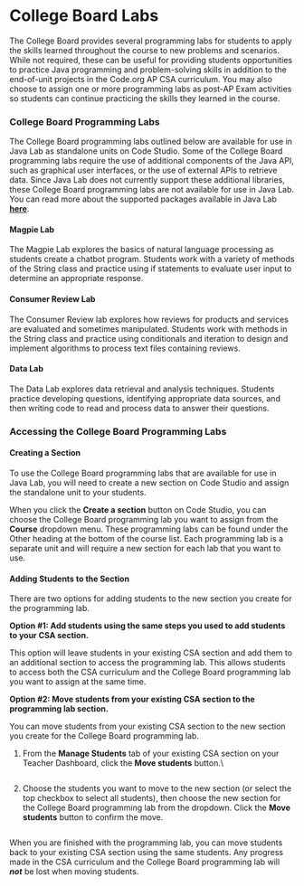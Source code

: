 # College Board Labs

The College Board provides several programming labs for students to apply the skills learned throughout the course to new problems and scenarios. While not required, these can be useful for providing students opportunities to practice Java programming and problem-solving skills in addition to the end-of-unit projects in the Code.org AP CSA curriculum. You may also choose to assign one or more programming labs as post-AP Exam activities so students can continue practicing the skills they learned in the course.

### College Board Programming Labs

The College Board programming labs outlined below are available for use in Java Lab as standalone units on Code Studio. Some of the College Board programming labs require the use of additional components of the Java API, such as graphical user interfaces, or the use of external APIs to retrieve data. Since Java Lab does not currently support these additional libraries, these College Board programming labs are not available for use in Java Lab. You can read more about the supported packages available in Java Lab [**here**](https://support.code.org/hc/en-us/articles/6351908324749-Java-Packages).

#### Magpie Lab

The Magpie Lab explores the basics of natural language processing as students create a chatbot program. Students work with a variety of methods of the String class and practice using if statements to evaluate user input to determine an appropriate response.

#### Consumer Review Lab

The Consumer Review lab explores how reviews for products and services are evaluated and sometimes manipulated. Students work with methods in the String class and practice using conditionals and iteration to design and implement algorithms to process text files containing reviews.

#### Data Lab

The Data Lab explores data retrieval and analysis techniques. Students practice developing questions, identifying appropriate data sources, and then writing code to read and process data to answer their questions.

### Accessing the College Board Programming Labs

#### Creating a Section

To use the College Board programming labs that are available for use in Java Lab, you will need to create a new section on Code Studio and assign the standalone unit to your students.

When you click the **Create a section** button on Code Studio, you can choose the College Board programming lab you want to assign from the **Course** dropdown menu. These programming labs can be found under the Other heading at the bottom of the course list. Each programming lab is a separate unit and will require a new section for each lab that you want to use.

#### Adding Students to the Section

There are two options for adding students to the new section you create for the programming lab.

**Option #1: Add students using the same steps you used to add students to your CSA section.**

This option will leave students in your existing CSA section and add them to an additional section to access the programming lab. This allows students to access both the CSA curriculum and the College Board programming lab you want to assign at the same time.

**Option #2: Move students from your existing CSA section to the programming lab section.**

You can move students from your existing CSA section to the new section you create for the College Board programming lab.

1.  From the **Manage Students** tab of your existing CSA section on your Teacher Dashboard, click the **Move students** button.\


    <figure><img src="https://lh6.googleusercontent.com/lQjCb1zF15lbgLosUVrLclN3O5NevNZzaCQlvi7cjEWtCmdY_R0UAy7VTOmIO5IwCne2DKgrqjXARG4ArcF_egfHUX2cPhAppGd1DOj_AQIQxMxzYddxMuU9s27xnathq8dbnEIyhgfYrxp0x7ukTsQ" alt=""><figcaption></figcaption></figure>
2.  Choose the students you want to move to the new section (or select the top checkbox to select all students), then choose the new section for the College Board programming lab from the dropdown. Click the **Move students** button to confirm the move.

    <figure><img src="https://lh3.googleusercontent.com/nQp31HT-eXnBWb0Zfl1Wwcg204dt1XOpJ_jbWetP79bEDpXggw8A4_azDYdjEnFUIB3rjXqPPcWCPok_55oBiwk4R65-qx9CschJf_Zi8wO3YBwNvWwLZTO4oTcg89syGiU_enR_J83atKKr3jsoSaM" alt=""><figcaption></figcaption></figure>

When you are finished with the programming lab, you can move students back to your existing CSA section using the same students. Any progress made in the CSA curriculum and the College Board programming lab will _**not**_ be lost when moving students.
